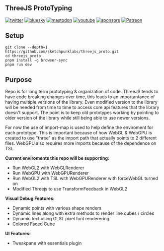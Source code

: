 ## ThreeJS ProtoTyping
[![twitter](https://img.shields.io/badge/TwitterX-profile-blue?style=flat-square&logo=x)](https://x.com/SketchpunkLabs)
[![bluesky](https://img.shields.io/badge/BlueSky-profile-blue?style=flat-square&logo=bluesky)](https://bsky.app/profile/sketchpunk.bsky.social)
[![mastodon](https://img.shields.io/badge/Mastodon-profile-blue?style=flat-square&logo=mastodon)](https://mastodon.gamedev.place/@sketchpunk)
[![youtube](https://img.shields.io/badge/Youtube-subscribe-red?style=flat-square&logo=youtube)](https://youtube.com/c/sketchpunklabs)
[![sponsors](https://img.shields.io/badge/Sponsor-donate-blue?style=flat-square&logo=github)](https://github.com/sponsors/sketchpunklabs)
[![Patreon](https://img.shields.io/badge/Patreon-donate-red?style=flat-square&logo=youtube)](https://www.patreon.com/sketchpunk)

## Setup
```
git clone --depth=1 https://github.com/sketchpunklabs/threejs_proto.git
cd threejs_proto
pnpm install -g browser-sync
pnpm run dev
```

## Purpose
Repo is for long term prototyping & organization of code. ThreeJS tends to have code breaking changes over time, this leads to an importantance of having multiple versions of the library. Even modified version to the library will be needed from time to time to access core api features that the library doesn't support. The point is to keep old prototypes working by pointing to older version of the library while still being able to use newer versions.

For now the use of import-map is used to help define the enviroment for each prototype. This is important because of how WebGL & WebGPU is created to use "three" as the import path that actually points to 2 different files. WebGPU also requires more imports because of the dependence on TSL.

__Current enviroments this repo will be supporting:__
- Run WebGL2 with WebGLRenderer
- Run WebGPU with WebGPURenderer
- Run WebGL2 with TSL with WebGPURenderer with forceWebGL turned on
- Modified Threejs to use TransformFeedback in WebGL2

__Visual Debug Features:__
- Dynamic points with various shape renders
- Dynamic lines along with extra methods to render line cubes / circles
- Dynamic text using GLSL pixel font renderering
- Colored Faced Cube

__UI Features:__
- Tweakpane with essentials plugin